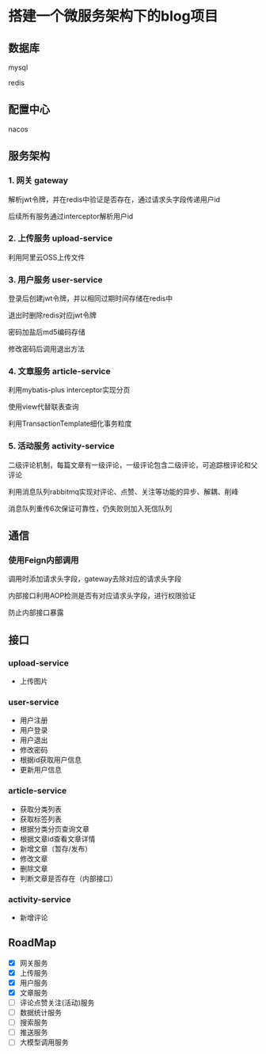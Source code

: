 # 搭建一个微服务架构下的blog项目

## 数据库
mysql

redis

## 配置中心
nacos

## 服务架构
### 1. 网关 gateway
解析jwt令牌，并在redis中验证是否存在，通过请求头字段传递用户id

后续所有服务通过interceptor解析用户id
### 2. 上传服务 upload-service
利用阿里云OSS上传文件
### 3. 用户服务 user-service
登录后创建jwt令牌，并以相同过期时间存储在redis中

退出时删除redis对应jwt令牌

密码加盐后md5编码存储

修改密码后调用退出方法
### 4. 文章服务 article-service
利用mybatis-plus interceptor实现分页

使用view代替联表查询

利用TransactionTemplate细化事务粒度
### 5. 活动服务 activity-service
二级评论机制，每篇文章有一级评论，一级评论包含二级评论，可追踪根评论和父评论

利用消息队列rabbitmq实现对评论、点赞、关注等功能的异步、解耦、削峰

消息队列重传6次保证可靠性，仍失败则加入死信队列
## 通信
### 使用Feign内部调用
调用时添加请求头字段，gateway去除对应的请求头字段

内部接口利用AOP检测是否有对应请求头字段，进行权限验证

防止内部接口暴露
## 接口
### upload-service
- 上传图片
### user-service
- 用户注册
- 用户登录
- 用户退出
- 修改密码
- 根据id获取用户信息
- 更新用户信息
### article-service
- 获取分类列表
- 获取标签列表
- 根据分类分页查询文章
- 根据文章id查看文章详情
- 新增文章（暂存/发布）
- 修改文章
- 删除文章
- 判断文章是否存在（内部接口）
### activity-service
- 新增评论
## RoadMap
- [X] 网关服务
- [X] 上传服务
- [X] 用户服务
- [X] 文章服务
- [ ] 评论点赞关注(活动)服务
- [ ] 数据统计服务
- [ ] 搜索服务
- [ ] 推送服务
- [ ] 大模型调用服务